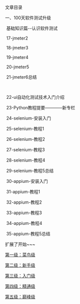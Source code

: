 文章目录



一、100天软件测试升级

​		基础知识篇--认识软件测试

​		17-jmeter2

​		18-jmeter3

​		19-jmeter4

​		20-jmeter5

​		21-jmeter6总结

​			

​		22-ui自动化测试技术入门介绍

​		23-Python教程提要————新专栏

​		24-selenium-安装入门

​		25-selenium-教程1

​		26-selenium-教程2

​		27-selenium-教程3

​		28-selenium-教程4

​		29-selenium-教程5总结

​		30-appium-安装入门

​		31-appium-教程1

​		32-appium-教程2

​		33-appium-教程3

​		34-appium-教程4

​		35-appium-教程5总结



扩展了开始~~~











[第一级：菜鸟级](https://blog.csdn.net/qq_51701007/article/details/128324815#t0)

[第二级：新手级](https://blog.csdn.net/qq_51701007/article/details/128324815#t1)

[第三级：入门级](https://blog.csdn.net/qq_51701007/article/details/128324815#t2)

[第四级：精通级](https://blog.csdn.net/qq_51701007/article/details/128324815#t3)

[第五级：巅峰级](https://blog.csdn.net/qq_51701007/article/details/128324815#t4)

